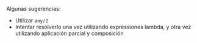 Algunas sugerencias: 

* Utilizar ```any/2```
* Intentar resolverlo una vez utilizando expressiones lambda, y otra vez utilizando aplicación parcial y composición
